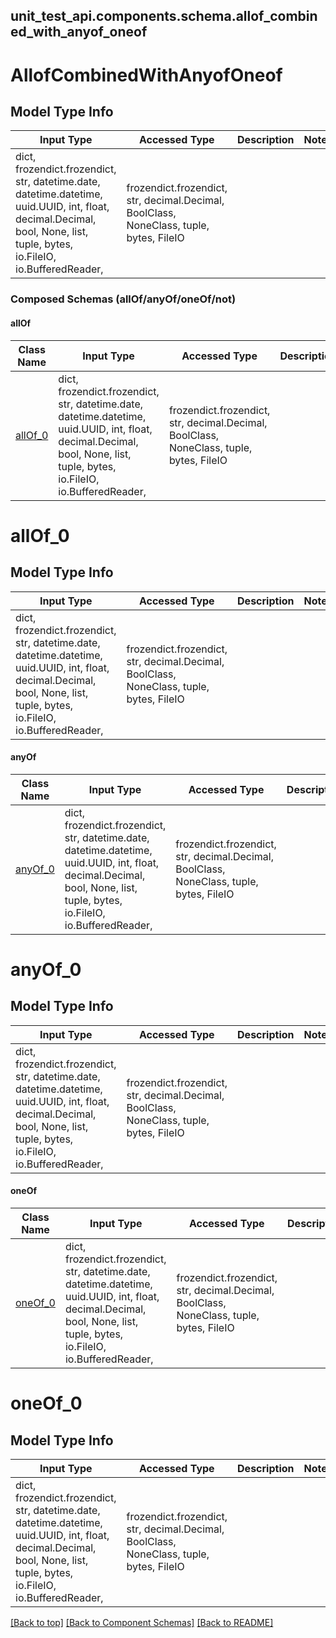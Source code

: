 <a name="top"></a>
## unit_test_api.components.schema.allof_combined_with_anyof_oneof
# AllofCombinedWithAnyofOneof

## Model Type Info
Input Type | Accessed Type | Description | Notes
------------ | ------------- | ------------- | -------------
dict, frozendict.frozendict, str, datetime.date, datetime.datetime, uuid.UUID, int, float, decimal.Decimal, bool, None, list, tuple, bytes, io.FileIO, io.BufferedReader,  | frozendict.frozendict, str, decimal.Decimal, BoolClass, NoneClass, tuple, bytes, FileIO |  |

### Composed Schemas (allOf/anyOf/oneOf/not)
#### allOf
Class Name | Input Type | Accessed Type | Description | Notes
------------- | ------------- | ------------- | ------------- | -------------
[allOf_0](#allOf_0) | dict, frozendict.frozendict, str, datetime.date, datetime.datetime, uuid.UUID, int, float, decimal.Decimal, bool, None, list, tuple, bytes, io.FileIO, io.BufferedReader,  | frozendict.frozendict, str, decimal.Decimal, BoolClass, NoneClass, tuple, bytes, FileIO |  |

# allOf_0

## Model Type Info
Input Type | Accessed Type | Description | Notes
------------ | ------------- | ------------- | -------------
dict, frozendict.frozendict, str, datetime.date, datetime.datetime, uuid.UUID, int, float, decimal.Decimal, bool, None, list, tuple, bytes, io.FileIO, io.BufferedReader,  | frozendict.frozendict, str, decimal.Decimal, BoolClass, NoneClass, tuple, bytes, FileIO |  |
#### anyOf
Class Name | Input Type | Accessed Type | Description | Notes
------------- | ------------- | ------------- | ------------- | -------------
[anyOf_0](#anyOf_0) | dict, frozendict.frozendict, str, datetime.date, datetime.datetime, uuid.UUID, int, float, decimal.Decimal, bool, None, list, tuple, bytes, io.FileIO, io.BufferedReader,  | frozendict.frozendict, str, decimal.Decimal, BoolClass, NoneClass, tuple, bytes, FileIO |  |

# anyOf_0

## Model Type Info
Input Type | Accessed Type | Description | Notes
------------ | ------------- | ------------- | -------------
dict, frozendict.frozendict, str, datetime.date, datetime.datetime, uuid.UUID, int, float, decimal.Decimal, bool, None, list, tuple, bytes, io.FileIO, io.BufferedReader,  | frozendict.frozendict, str, decimal.Decimal, BoolClass, NoneClass, tuple, bytes, FileIO |  |
#### oneOf
Class Name | Input Type | Accessed Type | Description | Notes
------------- | ------------- | ------------- | ------------- | -------------
[oneOf_0](#oneOf_0) | dict, frozendict.frozendict, str, datetime.date, datetime.datetime, uuid.UUID, int, float, decimal.Decimal, bool, None, list, tuple, bytes, io.FileIO, io.BufferedReader,  | frozendict.frozendict, str, decimal.Decimal, BoolClass, NoneClass, tuple, bytes, FileIO |  |

# oneOf_0

## Model Type Info
Input Type | Accessed Type | Description | Notes
------------ | ------------- | ------------- | -------------
dict, frozendict.frozendict, str, datetime.date, datetime.datetime, uuid.UUID, int, float, decimal.Decimal, bool, None, list, tuple, bytes, io.FileIO, io.BufferedReader,  | frozendict.frozendict, str, decimal.Decimal, BoolClass, NoneClass, tuple, bytes, FileIO |  |

[[Back to top]](#top) [[Back to Component Schemas]](../../../README.md#Component-Schemas) [[Back to README]](../../../README.md)